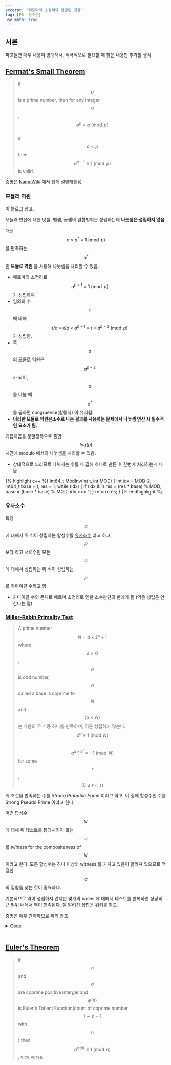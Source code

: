 ```yaml
---
excerpt: "페르마의 소정리와 연관된 것들"
tag: [PS. 정수론]
use_math: true
---
```

## 서론

파고들면 매우 내용이 방대해서, 적극적으로 필요할 때 찾은 내용만 추가할 생각.


## [Fermat's Small Theorem](https://en.wikipedia.org/wiki/Fermat%27s_little_theorem)

> if $$p$$ is a prime number, then for any integer $$a$$, $$a^p \equiv a \pmod{p}$$ 
> <br/> if $$a < p$$ then $$a^{p-1} \equiv 1 \pmod{p}$$ is valid.

증명은 [NamuWiki](https://namu.wiki/w/%ED%8E%98%EB%A5%B4%EB%A7%88%EC%9D%98%20%EC%86%8C%EC%A0%95%EB%A6%AC?from=%ED%8E%98%EB%A5%B4%EB%A7%88%20%EC%86%8C%EC%A0%95%EB%A6%AC) 에서 쉽게 설명해놓음.

### 모듈러 역원

이 [블로그](https://www.weeklyps.com/entry/%ED%8E%98%EB%A5%B4%EB%A7%88%EC%9D%98-%EC%86%8C%EC%A0%95%EB%A6%AC-%EC%9E%89%EC%97%AC%EC%97%AD%EC%88%98-%EA%B5%AC%ED%95%98%EA%B8%B0?category=795989) 참고.

모듈러 연산에 대한 덧셈, 뺄셈, 곱셈의 결합법칙은 성립하는데 __나눗셈은 성립하지 않음__

대신 $$ a \times a^* \equiv 1 \pmod {p}$$ 를 만족하는 $$a^*$$ 인  __모듈로 역원__ 을 사용해 나눗셈을 처리할 수 있음.
+ 페르마의 소정리로 $$a^{p-1} \equiv 1 \pmod{p}$$ 가 성립하여 
+ 임의의 수 $$t$$ 에 대해 $$ t / a \equiv t / a \times a^{p-1} \equiv  t \times a^{p-2}  \pmod{p}$$ 가 성립함.
+ 즉 $$a$$ 의 모듈로 역원은 $$a^{p-2}$$ 가 되어, $$a$$ 를 나눌 때 $$a^*$$ 를 곱하면 congruence(합동식) 이 유지됨.
+ __이러한 모듈로 역원은소수로 나눈 결과를 사용하는 문제에서 나눗셈 연산 시 필수적인 요소가 됨.__

거듭제곱을 분할정복으로 풀면 $$log(p)$$ 시간에 modulo 에서의 나눗셈을 처리할 수 있음.
+ 상대적으로 느리므로 나눠지는 수를 다 곱해 하나로 만든 후 한번에 처리하는게 나음

{% highlight c++ %}
int64_t ModInv(int t, int MOD)
{
	int idx = MOD-2; int64_t base = t, res = 1;
	while (idx)
	{
		if (idx & 1)  res = (res * base) % MOD;
		base = (base * base) % MOD;
		idx >>= 1;
	}
	return res;
}
{% endhighlight %}


### 유사소수

특정 $$a$$ 에 대해서 위 식이 성립하는 합성수를 [유사소수](https://www.acmicpc.net/problem/4233) 라고 하고, $$p$$ 보다 작고 서로수인 모든 $$a$$ 에 대해서 성립하는 위 식이 성립하는 $$p$$ 를 카마이클 수라고 함.
+ 카마이클 수의 존재로 페르마 소정리로 인한 소수판단의 반례가 됨 (역은 성립은 안한다는 말)

### [Miller-Rabin Primality Test](https://en.wikipedia.org/wiki/Miller%E2%80%93Rabin_primality_test)

> A prime number $$N=d \times 2^s+1$$ where $$s > 0$$, $$d$$ is odd number, $$a$$ called a base is coprime to $$N$$ and $$(a < N)$$ 는 다음의 두 식중 하나를 만족하며, 역은 성립하지 않는다. <br/>
> $$ a^d \equiv 1 \pmod{N} $$  <br/>
> $$a^{d \times 2^r} \equiv -1 \pmod{N} $$ for some $$r$$, $$(0 \leq r < s)$$ 


위 조건을 만족하는 수를 _Strong Probable Prime_ 이라고 하고, 이 중에 합성수인 수를 Strong Pseudo Prime 이라고 한다.

어떤 합성수 $$N'$$ 에 대해 위 테스트를 통과시키지 않는 $$a$$ 를 _witness_ for the compositeness of $$N'$$ 이라고 한다. 모든 합성수는 하나 이상의 witness 를 가지고 있음이 알려져 있으므로 적절한 $$a$$ 의 집합을 찾는 것이 중요하다. 

기본적으로 역이 성립하지 않지만 몇개의 bases 에 대해서 테스트를 반복하면 상당히 큰 범위 내에서 역이 만족된다. 잘 알려진 집합은 위키를 참고.

증명은 매우 간략하므로 위키 참조.

<details>
<summary>Code</summary>
{% highlight c++ %}

int64_t ModPow(int a, int64_t b, int MOD)
{
	int64_t r = 1;
	while (b)
	{
		if (b & 1) r = r * a % MOD;
		a = a * a % MOD;
		b >>= 1;
	}
	return r;
}

int witness[] = { 2,3,5,7,11,13,17, 19,23,29,31,37 }; // if n < 18,446,744,073,709,551,616 = 2^64 
bool Miller(int n)
{	
	if (n <= 1) return false;

	for (int a : witness)
	{
		if (a >= n) continue;
	
		int64_t t = n - 1;
		while (1)
		{
			int64_t at = ModPow(a, t, n);
			if (at == n-1) break;  // mod 한 값이 -1 이므로 sqrt 끝
			if(t%2)
			{
				if(at != 1) return false;
				break;
			}
			t >>= 1;
		}
	}
	return true;
}
{% endhighlight %}
</details>

<br/>


## [Euler's Theorem](https://en.wikipedia.org/wiki/Euler%27s_theorem)

> if $$n$$ and $$a$$ are coprime positive interger and $$\varphi(n)$$ is Euler's Totient Function(count of coprime number $$1 \sim n-1$$ with $$n$$) then $$a^{\varphi(n)} \equiv 1 \pmod{n} $$, vice versa.
